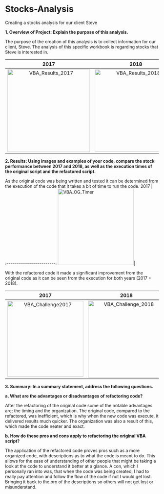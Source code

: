 # Stocks-Analysis
Creating a stocks analysis for our client Steve


**1.	Overview of Project: Explain the purpose of this analysis.**

  The purpose of the creation of this analysis is to collect information for our client, Steve. The analysis of this specific workbook is regarding stocks that   Steve is interested in. 


2017             |  2018
:-------------------------:|:-------------------------:
<img width="270" alt="VBA_Results_2017" src="https://user-images.githubusercontent.com/92615504/140557886-5238fa5a-51ef-4f52-be5e-889bd2cf1276.png">|  <img width="269" alt="VBA_Results_2018" src="https://user-images.githubusercontent.com/92615504/140557897-a4fd16ca-aec0-4bf1-9991-3c1ebe967193.png">

**2.	Results: Using images and examples of your code, compare the stock performance between 2017 and 2018, as well as the execution times of the original script and the refactored script.**

As the original code was being written and tested it can be determined from the execution of the code that it takes a bit of time to run the code.
2017             |  
:-------------------------:
<img width="249" alt="VBA_OG_Timer" src="https://user-images.githubusercontent.com/92615504/140556653-6a3295eb-9885-4b3f-b969-a3efb7fe826b.png">|

With the refactored code it made a significant improvement from the original code as it can be seen from the execution for both years (2017 + 2018).


2017             |  2018
:-------------------------:|:-------------------------:
<img width="248" alt="VBA_Challenge2017" src="https://user-images.githubusercontent.com/92615504/140556763-f404915d-4047-47b0-8c46-72daefb8e357.png">| <img width="251" alt="VBA_Challenge_2018" src="https://user-images.githubusercontent.com/92615504/140556760-e4022808-0006-47d2-8c10-2df25312d8d3.png">



**3.	Summary: In a summary statement, address the following questions.**

**a. What are the advantages or disadvantages of refactoring code?** 

 After the refactoring of the original code some of the notable advantages are; the timing and the organization. The original code, compared to the refactored,    was inefficient, which is why when the new code was execute, it delivered results much quicker. The organization was also a result of this, which made the code neater and exact.
    
**b. How do these pros and cons apply to refactoring the original VBA script?**    

  The application of the refactored code proves pros such as a more organized code, with descriptions as to what the code is meant to do. This allows for the ease of understanding of other people that might be taking a look at the code to understand it better at a glance. A con, which I personally ran into was, that when the code was being created, I had to really pay attention and follow the flow of the code if not I would get lost. Bringing it back to the pro of the descriptions so others will not get lost or misunderstand. 
    
    
